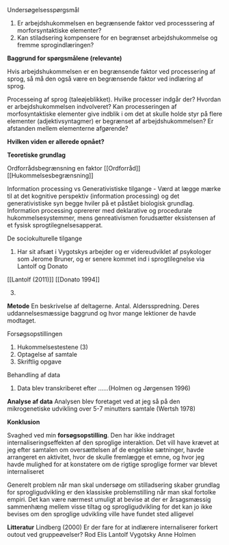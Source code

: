 Undersøgelsesspørgsmål 
1. Er arbejdshukommelsen en begrænsende faktor ved processsering af morforsyntaktiske elementer?
2. Kan stiladsering kompensere for en begrænset arbejdshukommelse og fremme sprogindlæringen?


**Baggrund for spørgsmålene (relevante)**

Hvis arbejdshukommelsen er en begrænsende faktor ved processering af sprog, så må den også være en begrænsende faktor ved indlæring af sprog. 

Processeing af sprog (taleøjeblikket). Hvilke processer indgår der? Hvordan er arbejdshukommelsen indvolveret? Kan processeringen af morfosyntaktiske elementer give indblik i om det at skulle holde styr på flere elementer (adjektivsyntagmer) er begrænset af arbejdshukommelsen? Er afstanden mellem elementerne afgørende? 



**Hvilken viden er allerede opnået?**



**Teoretiske grundlag** 

Ordforrådsbegrænsning en faktor
[[Ordforråd]]
[[Hukommelsesbegrænsning]]


Information processing vs Generativistiske tilgange - Værd at lægge mærke til at det kognitive perspektiv (information processing) og det generativistiske syn begge hviler på et påstået biologisk grundlag. Information processing oprererer med deklarative og procedurale hukommelsesystemmer, mens genreativismen forudsætter eksistensen af et fysisk sprogtilegnelsesapperat. 



De sociokulturelle tilgange
1. Har sit afsæt i Vygotskys arbejder og er videreudviklet af psykologer som Jerome Bruner, og er senere kommet ind i sprogtilegnelse via Lantolf og Donato 

[[Lantolf (2011)]]
[[Donato 1994]]

3. 

**Metode** 
En beskrivelse af deltagerne. Antal. Aldersspredning. Deres uddannelsesmæssige baggrund og hvor mange lektioner de havde modtaget.

Forsøgsopstillingen 
1. Hukommelsestestene (3)
2. Optagelse af samtale 
3. Skriftlig opgave 

Behandling af data 
1. Data blev transkriberet efter ......(Holmen og Jørgensen 1996)


**Analyse af data**
Analysen blev foretaget ved at jeg så på den mikrogenetiske udvikling over 5-7 minutters samtale (Wertsh 1978)

**Konklusion** 

Svaghed ved min **forsøgsopstilling**. Den har ikke inddraget internaliseringseffekten af den sproglige interaktion. Det vill have krævet at jeg efter samtalen om oversættelsen af de engelske sætninger, havde arrangeret en aktivitet, hvor de skulle fremlægge et emne, og hvor jeg havde mulighed for at konstatere om de rigtige sproglige former var blevet internaliseret 

Generelt problem når man skal undersøge om stilladsering skaber grundlag for sprogligudvikling er den klassiske problemstilling når man skal fortolke empiri. Det kan være nærmest umuligt at bevise at der er årsagsmæssig sammenhæng mellem visse tiltag og sprogligudvikling for det kan jo ikke bevises om den sproglige udvikling ville have fundet sted alligevel 


**Litteratur**
Lindberg (2000) Er der fare for at indlærere internaliserer forkert outout ved gruppeøvelser?
Rod Elis 
Lantolf
Vygotsky
Anne Holmen 

